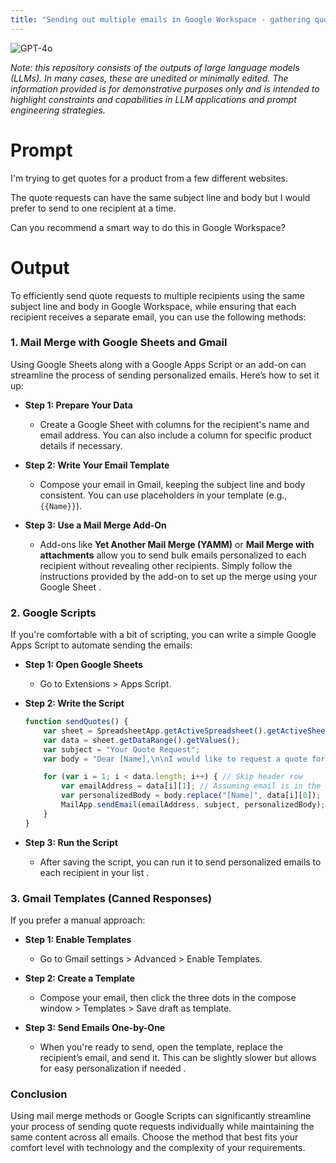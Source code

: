 ```yaml
---
title: "Sending out multiple emails in Google Workspace - gathering quotes"
---
```

![GPT-4o](https://img.shields.io/badge/GPT--4o-3333FF?style=for-the-badge&logo=openai&logoColor=white)



*Note: this repository consists of the outputs of large language models (LLMs). In many cases, these are unedited or minimally edited. The information provided is for demonstrative purposes only and is intended to highlight constraints and capabilities in LLM applications and prompt engineering strategies.*


# Prompt

I'm trying to get quotes for a product from a few different websites.

The quote requests can have the same subject line and body but I would prefer to send to one recipient at a time.

Can you recommend a smart way to do this in Google Workspace?

# Output
To efficiently send quote requests to multiple recipients using the same subject line and body in Google Workspace, while ensuring that each recipient receives a separate email, you can use the following methods:

### 1. **Mail Merge with Google Sheets and Gmail**
Using Google Sheets along with a Google Apps Script or an add-on can streamline the process of sending personalized emails. Here’s how to set it up:

- **Step 1: Prepare Your Data**
  - Create a Google Sheet with columns for the recipient's name and email address. You can also include a column for specific product details if necessary.

- **Step 2: Write Your Email Template**
  - Compose your email in Gmail, keeping the subject line and body consistent. You can use placeholders in your template (e.g., `{{Name}}`).

- **Step 3: Use a Mail Merge Add-On**
  - Add-ons like **Yet Another Mail Merge (YAMM)** or **Mail Merge with attachments** allow you to send bulk emails personalized to each recipient without revealing other recipients. Simply follow the instructions provided by the add-on to set up the merge using your Google Sheet  .

### 2. **Google Scripts**
If you're comfortable with a bit of scripting, you can write a simple Google Apps Script to automate sending the emails:

- **Step 1: Open Google Sheets**
  - Go to Extensions > Apps Script.

- **Step 2: Write the Script**
  ```javascript
  function sendQuotes() {
      var sheet = SpreadsheetApp.getActiveSpreadsheet().getActiveSheet();
      var data = sheet.getDataRange().getValues();
      var subject = "Your Quote Request";
      var body = "Dear [Name],\n\nI would like to request a quote for [Product]. Thank you!\n\nBest regards,\n[Your Name]";

      for (var i = 1; i < data.length; i++) { // Skip header row
          var emailAddress = data[i][1]; // Assuming email is in the second column
          var personalizedBody = body.replace("[Name]", data[i][0]);
          MailApp.sendEmail(emailAddress, subject, personalizedBody);
      }
  }
  ```
- **Step 3: Run the Script**
  - After saving the script, you can run it to send personalized emails to each recipient in your list  .

### 3. **Gmail Templates (Canned Responses)**
If you prefer a manual approach:

- **Step 1: Enable Templates**
  - Go to Gmail settings > Advanced > Enable Templates.

- **Step 2: Create a Template**
  - Compose your email, then click the three dots in the compose window > Templates > Save draft as template.

- **Step 3: Send Emails One-by-One**
  - When you're ready to send, open the template, replace the recipient’s email, and send it. This can be slightly slower but allows for easy personalization if needed .

### Conclusion
Using mail merge methods or Google Scripts can significantly streamline your process of sending quote requests individually while maintaining the same content across all emails. Choose the method that best fits your comfort level with technology and the complexity of your requirements.